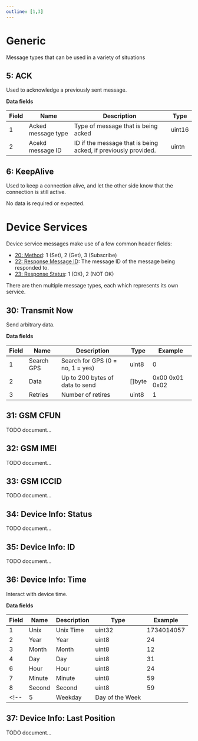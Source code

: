 ```yaml
---
outline: [1,3]
---
```


# Generic

Message types that can be used in a variety of situations

## 5: ACK

Used to acknowledge a previously sent message.

**Data fields**

| Field | Name               | Description                         | Type |
| ----- | ------------------ | ----------------------------------- | ---- |
| 1     | Acked message type | Type of message that is being acked |  uint16    |
| 2     | Acekd message ID                   | ID if the message that is being acked, if previously provided. | uintn |

## 6: KeepAlive

Used to keep a connection alive, and let the other side know that the connection is still active.

No data is required or expected.

# Device Services

Device service messages make use of a few common header fields:

- [20: Method](./headers#_20-method): 1 (Set), 2 (Get), 3 (Subscribe)
- [22: Response Message ID](./headers#_22-response-message-id): The message ID of the message being responded to.
- [23: Response Status](./headers#_23-response-status): 1 (OK), 2 (NOT OK)

There are then multiple message types, each which represents its own service.

## 30: Transmit Now

Send arbitrary data.


**Data fields**

| Field | Name       | Description                      | Type   | Example |
| ----- | ---------- | -------------------------------- | ------ | ------- |
| 1     | Search GPS | Search for GPS (0 = no, 1 = yes) | uint8  | 0       |
| 2     | Data       | Up to 200 bytes of data to send  | []byte | 0x00 0x01 0x02 |
| 3    | Retries           | Number of retires                                 | uint8 | 1 |
<!-- Priority -->

## 31: GSM CFUN

TODO document...

## 32: GSM IMEI

TODO document...

## 33: GSM ICCID

TODO document...

## 34: Device Info: Status

TODO document...

## 35: Device Info: ID

TODO document...

## 36: Device Info: Time

Interact with device time.

**Data fields**

| Field | Name     | Description       | Type | Example |
| ----- | -------- | ----------------- | ---- | ---- |
| 1     | Unix     | Unix Time         | uint32 | 1734014057 |
| 2     | Year     | Year              | uint8 | 24 |
| 3     | Month    | Month             | uint8 | 12 |
| 4     | Day     | Day              | uint8 | 31 |
| 6     | Hour     | Hour              | uint8 | 24 |
| 7     | Minute   | Minute            | uint8 | 59 |
| 8     | Second   | Second            | uint8 | 59 |
<!-- | 5     | Weekday  | Day of the Week   | | | -->

<!-- TODO, should year be a full year instead of just 24...?! -->

## 37: Device Info: Last Position

TODO document...
